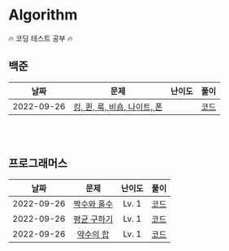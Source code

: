 <h1>Algorithm</h1>

🔥 코딩 테스트 공부 🔥

<h2>백준</h2>

|    날짜    |                                 문제                                 |                                 난이도                                  |           풀이            |
| :--------: | :------------------------------------------------------------------: | :---------------------------------------------------------------------: | :-----------------------: |
| 2022-09-26 | [킹, 퀸, 룩, 비숍, 나이트, 폰](https://www.acmicpc.net/problem/3003) | <img src="https://d2gd6pc034wcta.cloudfront.net/tier/1.svg" width="15"> | [코드](/Baekjoon/3003.js) |

<br></br>

<h2>프로그래머스</h2>

|    날짜    |                                      문제                                      | 난이도 |                풀이                |
| :--------: | :----------------------------------------------------------------------------: | :----: | :--------------------------------: |
| 2022-09-26 | [짝수와 홀수](https://school.programmers.co.kr/learn/courses/30/lessons/12937) | Lv. 1  | [코드](/Programmers/Lv.%201/01.js) |
| 2022-09-26 | [평균 구하기](https://school.programmers.co.kr/learn/courses/30/lessons/12937) | Lv. 1  | [코드](/Programmers/Lv.%201/02.js) |
| 2022-09-26 |  [약수의 합](https://school.programmers.co.kr/learn/courses/30/lessons/12928)  | Lv. 1  | [코드](/Programmers/Lv.%201/03.js) |
